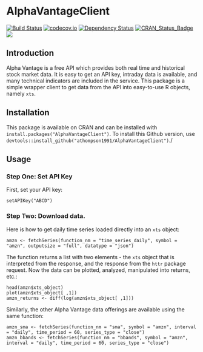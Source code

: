 # AlphaVantageClient #

[![Build Status](https://travis-ci.org/athompson1991/AlphaVantageClient.svg?branch=master)](https://travis-ci.org/athompson1991/AlphaVantageClient)
[![codecov.io](https://codecov.io/github/athompson1991/AlphaVantageClient/coverage.svg?branch=master)](https://codecov.io/github/athompson1991/AlphaVantageClient?branch=master)
[![Dependency Status](https://dependencyci.com/github/athompson1991/AlphaVantageClient/badge)](https://dependencyci.com/github/athompson1991/AlphaVantageClient)
[![CRAN\_Status\_Badge](http://www.r-pkg.org/badges/version/AlphaVantageClient)](https://cran.r-project.org/package=AlphaVantageClient) ![](http://cranlogs.r-pkg.org/badges/AlphaVantageClient?color=brightgreen)

## Introduction

Alpha Vantage is a free API which provides both real time and historical stock market data. It is easy to get an API key, intraday data is available, and many technical indicators are included in the service. This package is a simple wrapper client to get data from the API into easy-to-use R objects, namely `xts`.

## Installation

This package is available on CRAN and can be installed with `install.packages("AlphaVantageClient")`. To install this Github version, use `devtools::install_github("athompson1991/AlphaVantageClient")`./

## Usage

### Step One: Set API Key

First, set your API key:

```{r}
setAPIKey("ABCD")
```

### Step Two: Download data.

Here is how to get daily time series loaded directly into an `xts` object:

```{r}
amzn <- fetchSeries(function_nm = "time_series_daily", symbol = "amzn", outputsize = "full", datatype = "json")
```

The function returns a list with two elements - the `xts` object that is interpreted from the response, and the response from the `httr` package request. Now the data can be plotted, analyzed, manipulated into returns, etc.:

```{r}
head(amzn$xts_object)
plot(amzn$xts_object[ ,1])
amzn_returns <- diff(log(amzn$xts_object[ ,1]))
```

Similarly, the other Alpha Vantage data offerings are available using the same function:

```{r}
amzn_sma <- fetchSeries(function_nm = "sma", symbol = "amzn", interval = "daily", time_period = 60, series_type = "close")
amzn_bbands <- fetchSeries(function_nm = "bbands", symbol = "amzn", interval = "daily", time_period = 60, series_type = "close")
```
